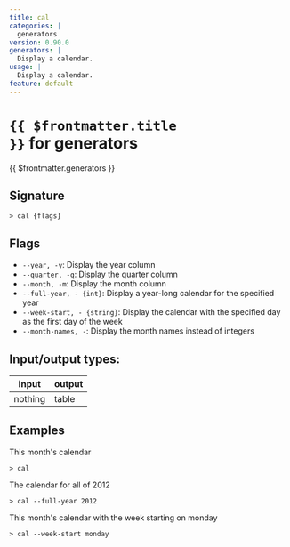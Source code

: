 ```yaml
---
title: cal
categories: |
  generators
version: 0.90.0
generators: |
  Display a calendar.
usage: |
  Display a calendar.
feature: default
---
```


<!-- This file is automatically generated. Please edit the command in https://github.com/nushell/nushell instead. -->

# <code>{{ $frontmatter.title }}</code> for generators

<div class='command-title'>{{ $frontmatter.generators }}</div>

## Signature

`> cal {flags} `

## Flags

- `--year, -y`: Display the year column
- `--quarter, -q`: Display the quarter column
- `--month, -m`: Display the month column
- `--full-year, - {int}`: Display a year-long calendar for the specified year
- `--week-start, - {string}`: Display the calendar with the specified day as the first day of the week
- `--month-names, -`: Display the month names instead of integers

## Input/output types:

| input   | output |
| ------- | ------ |
| nothing | table  |

## Examples

This month's calendar

```nushell
> cal

```

The calendar for all of 2012

```nushell
> cal --full-year 2012

```

This month's calendar with the week starting on monday

```nushell
> cal --week-start monday

```
